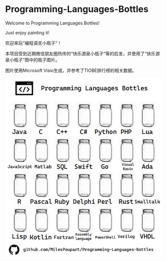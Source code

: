 # Programming-Languages-Bottles
Welcome to Programming Languages Bottles! 

Just enjoy painting it!

欢迎来玩“编程语言小瓶子”！

本项目受到近期微信朋友圈热传的“快乐源泉小瓶子”等的启发，并使用了“快乐源泉小瓶子”图中的瓶子图片。

图片使用Microsoft Visio生成，并参考了TIOBE排行榜的相关数据。

![image](https://github.com/MilesPoupart/Programming-Languages-Bottles/raw/master/Programming-Languages-Bottles.jpg)
